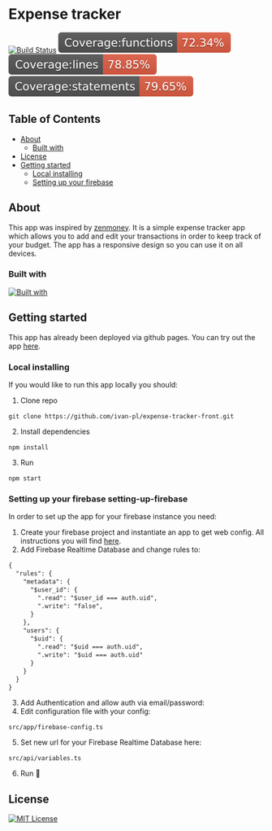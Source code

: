 # Expense tracker

<p>
  <a href=""><img src="https://img.shields.io/azure-devops/build/rustwasm/gloo/6.svg?style=flat-square" alt="Build Status" /></a>
  <a href=""><img src="./badges/badge-functions.svg" alt="Coverage functions Status" /></a>
  <a href=""><img src="./badges/badge-lines.svg" alt="Coverage lines Status" /></a>
  <a href=""><img src="./badges/badge-statements.svg" alt="Coverage functions Status" /></a>
</p>

## Table of Contents

- [About](#about)
  - [Built with](#built-with)
- [License](#license)
- [Getting started](#getting-started)
  - [Local installing](#local-installing)
  - [Setting up your firebase](#setting-up-firebase)

## About <a name="about"></a>

This app was inspired by [zenmoney](https://zenmoney.ru/). It is a simple expense tracker app which allows you to add and edit your transactions in order to keep track of your budget. The app has a responsive design so you can use it on all devices.

### Built with <a name="built-with"></a>

[![Built with](https://skillicons.dev/icons?i=ts,jest,sass,react,redux,webpack,bootstrap,firebase)](https://skillicons.dev)

## Getting started <a name="getting-started"></a>

This app has already been deployed via github pages. You can try out the app [here](https://ivan-pl.github.io/expense-tracker-front).

### Local installing <a name="local-installing"></a>

If you would like to run this app locally you should:

1. Clone repo

```
git clone https://github.com/ivan-pl/expense-tracker-front.git
```

2. Install dependencies

```
npm install
```

3. Run

```
npm start
```

### Setting up your <a name="setting-up-firebase"></a>firebase setting-up-firebase

In order to set up the app for your firebase instance you need:

1. Create your firebase project and instantiate an app to get web config. All instructions you will find [here](https://firebase.google.com).
2. Add Firebase Realtime Database and change rules to:

```
{
  "rules": {
    "metadata": {
      "$user_id": {
        ".read": "$user_id === auth.uid",
        ".write": "false",
      }
    },
    "users": {
      "$uid": {
        ".read": "$uid === auth.uid",
        ".write": "$uid === auth.uid"
      }
    }
  }
}
```

3. Add Authentication and allow auth via email/password:
4. Edit configuration file with your config:

```
src/app/firebase-config.ts
```

5. Set new url for your Firebase Realtime Database here:

```
src/api/variables.ts
```

6. Run 🤗

## License <a name="license"></a>

[![MIT License][license-shield]][license-url]

[license-shield]: https://img.shields.io/github/license/othneildrew/Best-README-Template.svg?style=for-the-badge
[license-url]: https://github.com/othneildrew/Best-README-Template/blob/master/LICENSE.txt
